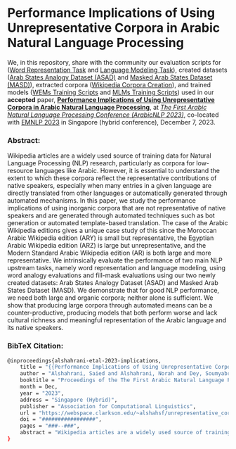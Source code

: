 # Performance Implications of Using Unrepresentative Corpora in Arabic Natural Language Processing

We, in this repository, share with the community our evaluation scripts for ([Word Representation Task](https://github.com/SaiedAlshahrani/performance-implications/tree/main/Word-Representation-Evals) and [Language Modeling Task](https://github.com/SaiedAlshahrani/performance-implications/tree/main/Language-Modeling-Evals)), created datasets ([Arab States Analogy Dataset (ASAD)](https://github.com/SaiedAlshahrani/performance-implications/tree/main/Word-Representation-Evals/ASAD) and [Masked Arab States Dataset (MASD)](https://github.com/SaiedAlshahrani/performance-implications/tree/main/Language-Modeling-Evals/MASD)), extracted corpora ([Wikipedia Corpora Creation](https://github.com/SaiedAlshahrani/performance-implications/tree/main/Wikipedia-Corpora-Creation)), and trained models ([WEMs Training Scripts](https://github.com/SaiedAlshahrani/performance-implications/tree/main/Word-Representation-Evals/WEMs-Training-Scripts) and [MLMs Training Scripts](https://github.com/SaiedAlshahrani/performance-implications/tree/main/Language-Modeling-Evals/MLMs-Training-Scripts)) used in our **accepted** paper, **[Performance Implications of Using Unrepresentative Corpora in Arabic Natural Language Processing](https://webspace.clarkson.edu/~alshahsf/unrepresentative_corpora.pdf)**, at *[The First Arabic Natural Language Processing Conference (ArabicNLP 2023)](https://sites.google.com/view/wanlp2023)*, co-located with [EMNLP 2023](https://2023.emnlp.org/) in Singapore (hybrid conference), December 7, 2023. 


### Abstract:

Wikipedia articles are a widely used source of training data for Natural Language Processing (NLP) research, particularly as corpora for low-resource languages like Arabic. However, it is essential to understand the extent to which these corpora reflect the representative contributions of native speakers, especially when many entries in a given language are directly translated from other languages or automatically generated through automated mechanisms. In this paper, we study the performance implications of using inorganic corpora that are not representative of native speakers and are generated through automated techniques such as bot generation or automated template-based translation. The case of the Arabic Wikipedia editions gives a unique case study of this since the Moroccan Arabic Wikipedia edition (ARY) is small but representative, the Egyptian Arabic Wikipedia edition (ARZ) is large but unrepresentative, and the Modern Standard Arabic Wikipedia edition (AR) is both large and more representative. We intrinsically evaluate the performance of two main NLP upstream tasks, namely word representation and language modeling, using word analogy evaluations and fill-mask evaluations using our two newly created datasets: Arab States Analogy Dataset (ASAD) and Masked Arab States Dataset (MASD). We demonstrate that for good NLP performance, we need both large and organic corpora; neither alone is sufficient. We show that producing large corpora through automated means can be a counter-productive, producing models that both perform worse and lack cultural richness and meaningful representation of the Arabic language and its native speakers.


### BibTeX Citation:
```bash
@inproceedings{alshahrani-etal-2023-implications,
    title = "{{Performance Implications of Using Unrepresentative Corpora in Arabic Natural Language Processing}}",
    author = "Alshahrani, Saied and Alshahrani, Norah and Dey, Soumyabrata and Matthews, Jeanna",
    booktitle = "Proceedings of the The First Arabic Natural Language Processing Conference (ArabicNLP 2023)",
    month = Dec,
    year = "2023",
    address = "Singapore (Hybrid)",
    publisher = "Association for Computational Linguistics",
    url = "https://webspace.clarkson.edu/~alshahsf/unrepresentative_corpora.pdf",
    doi = "#################",
    pages = "###--###",
    abstract = "Wikipedia articles are a widely used source of training data for Natural Language Processing (NLP) research, particularly as corpora for low-resource languages like Arabic. However, it is essential to understand the extent to which these corpora reflect the representative contributions of native speakers, especially when many entries in a given language are directly translated from other languages or automatically generated through automated mechanisms. In this paper, we study the performance implications of using inorganic corpora that are not representative of native speakers and are generated through automated techniques such as bot generation or automated template-based translation. The case of the Arabic Wikipedia editions gives a unique case study of this since the Moroccan Arabic Wikipedia edition (ARY) is small but representative, the Egyptian Arabic Wikipedia edition (ARZ) is large but unrepresentative, and the Modern Standard Arabic Wikipedia edition (AR) is both large and more representative. We intrinsically evaluate the performance of two main NLP upstream tasks, namely word representation and language modeling, using word analogy evaluations and fill-mask evaluations using our two newly created datasets: Arab States Analogy Dataset (ASAD) and Masked Arab States Dataset (MASD). We demonstrate that for good NLP performance, we need both large and organic corpora; neither alone is sufficient. We show that producing large corpora through automated means can be a counter-productive, producing models that both perform worse and lack cultural richness and meaningful representation of the Arabic language and its native speakers.",
}
```
